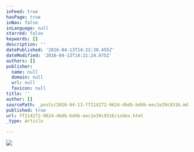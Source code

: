 ```yaml
---
inFeed: true
hasPage: true
inNav: false
inLanguage: null
starred: false
keywords: []
description: ''
datePublished: '2016-04-13T14:22:38.455Z'
dateModified: '2016-04-13T14:21:24.975Z'
authors: []
publisher:
  name: null
  domain: null
  url: null
  favicon: null
title: ''
author: []
sourcePath: _posts/2016-04-13-ff214272-9624-4bdb-bd4b-eec1e39c9316.md
published: true
url: ff214272-9624-4bdb-bd4b-eec1e39c9316/index.html
_type: Article

---
```

![](https://the-grid-user-content.s3-us-west-2.amazonaws.com/08adbed9-49a3-47ad-8bcb-ac0f21ea1bf1.jpg)